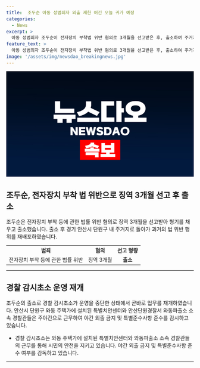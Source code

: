 ```yaml
---
title:  조두순 아동 성범죄자 외출 제한 어긴 오늘 귀가 예정
categories:
  - News
excerpt: >
  아동 성범죄자 조두순이 전자장치 부착법 위반 혐의로 3개월을 선고받은 후, 출소하여 주거지로 돌아왔다. 곧바로 경찰 감시초소가 재개되었으며, 특별치안센터와 경찰이 야간 외출 금지를 감시하며 시민안전지킴이 순찰 근무를 재개할 예정이다. 추가적으로 조두순은 가정불화 등을 이유로 무단 외출한 것으로 알려졌다. (148자)
feature_text: >
  아동 성범죄자 조두순이 전자장치 부착법 위반 혐의로 3개월을 선고받은 후, 출소하여 주거지로 돌아왔다. 곧바로 경찰 감시초소가 재개되었으며, 특별치안센터와 경찰이 야간 외출 금지를 감시하며 시민안전지킴이 순찰 근무를 재개할 예정이다. 추가적으로 조두순은 가정불화 등을 이유로 무단 외출한 것으로 알려졌다. (148자)
image: '/assets/img/newsdao_breakingnews.jpg'
---
```


<p><img src="/assets/img/newsdao_breakingnews.jpg" alt="koreaapp 속보" /></p>

<h2 data-ke-size="size26">조두순, 전자장치 부착 법 위반으로 징역 3개월 선고 후 출소</h2>

<p data-ke-size="size16">조두순은 전자장치 부착 등에 관한 법률 위반 혐의로 징역 3개월을 선고받아 형기를 채우고 출소했습니다. 출소 후 경기 안산시 단원구 내 주거지로 돌아가 과거의 법 위반 행위를 재배포하였습니다.</p>

<table>
  <tbody>
    <tr>
      <td style="text-align: center; height: 17px;"><b>범죄</b></td>
      <td style="text-align: center; height: 17px;"><b>혐의</b></td>
      <td style="text-align: center; height: 17px;"><b>선고 형량</b></td>
    </tr>
    <tr>
      <td style="text-align: left; height: 17px;">전자장치 부착 등에 관한 법률 위반</td>
      <td style="text-align: center; height: 17px;">징역 3개월</td>
      <td style="text-align: center; height: 17px;"><b>출소</b></td>
    </tr>
  </tbody>
</table>

<hr>

<h2 data-ke-size="size26">경찰 감시초소 운영 재개</h2>

<p data-ke-size="size16">조두순의 출소로 경찰 감시초소가 운영을 중단한 상태에서 곧바로 업무를 재개하였습니다. 안산시 단원구 와동 주택가에 설치된 특별치안센터와 안산단원경찰서 와동파출소 소속 경찰관들은 주야간으로 근무하여 야간 외출 금지 및 특별준수사항 준수를 감시하고 있습니다.</p>

<ul>
  <li>경찰 감시초소는 와동 주택가에 설치된 특별치안센터와 와동파출소 소속 경찰관들의 근무를 통해 시민의 안전을 지키고 있습니다. 야간 외출 금지 및 특별준수사항 준수 여부를 감독하고 있습니다.</li>
</ul>

<hr>

